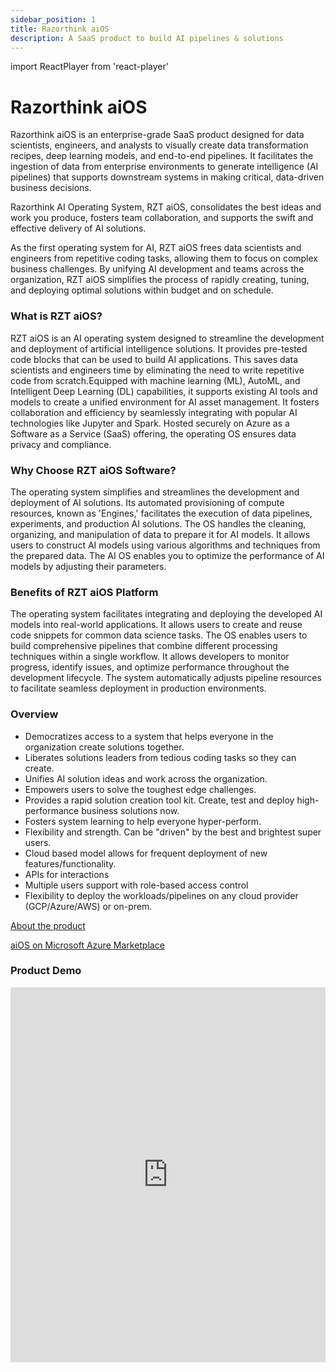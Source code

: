 ```yaml
---
sidebar_position: 1
title: Razorthink aiOS
description: A SaaS product to build AI pipelines & solutions
---
```


import ReactPlayer from 'react-player'

# Razorthink aiOS

Razorthink aiOS is an enterprise-grade SaaS product designed for data scientists, engineers, and analysts to visually
create data transformation recipes, deep learning models, and end-to-end pipelines. It facilitates the ingestion of data
from enterprise environments to generate intelligence (AI pipelines) that supports downstream systems in making
critical, data-driven business decisions.

Razorthink AI Operating System, RZT aiOS, consolidates the best ideas and work you produce, fosters team collaboration,
and supports the swift and effective delivery of AI solutions.

As the first operating system for AI, RZT aiOS frees data scientists and engineers from repetitive coding tasks,
allowing them to focus on complex business challenges. By unifying AI development and teams across the organization, RZT
aiOS simplifies the process of rapidly creating, tuning, and deploying optimal solutions within budget and on schedule.

### What is RZT aiOS?

RZT aiOS is an AI operating system designed to streamline the development and deployment of artificial
intelligence solutions. It provides pre-tested code blocks that can be used to build AI applications. This saves data
scientists and engineers time by eliminating the need to write repetitive code from scratch.Equipped with machine
learning (ML), AutoML, and Intelligent Deep Learning (DL) capabilities, it supports existing AI tools and models to
create a unified environment for AI asset management. It fosters collaboration and efficiency by seamlessly integrating
with popular AI technologies like Jupyter and Spark. Hosted securely on Azure as a Software as a Service (SaaS)
offering, the operating OS ensures data privacy and compliance.

### Why Choose RZT aiOS Software?

The operating system simplifies and streamlines the development and deployment of AI solutions.
Its automated provisioning of compute resources, known as 'Engines,' facilitates the execution of data pipelines,
experiments, and production AI solutions.
The OS handles the cleaning, organizing, and manipulation of data to prepare it for AI models.
It allows users to construct AI models using various algorithms and techniques from the prepared data.
The AI OS enables you to optimize the performance of AI models by adjusting their parameters.

### Benefits of RZT aiOS Platform

The operating system facilitates integrating and deploying the developed AI models into real-world applications.
It allows users to create and reuse code snippets for common data science tasks.
The OS enables users to build comprehensive pipelines that combine different processing techniques within a single
workflow.
It allows developers to monitor progress, identify issues, and optimize performance throughout the development
lifecycle.
The system automatically adjusts pipeline resources to facilitate seamless deployment in production environments.

### Overview

- Democratizes access to a system that helps everyone in the organization create solutions together.
- Liberates solutions leaders from tedious coding tasks so they can create.
- Unifies AI solution ideas and work across the organization.
- Empowers users to solve the toughest edge challenges.
- Provides a rapid solution creation tool kit. Create, test and deploy high-performance business solutions now.
- Fosters system learning to help everyone hyper-perform.
- Flexibility and strength. Can be "driven" by the best and brightest super users.
- Cloud based model allows for frequent deployment of new features/functionality.
- APIs for interactions
- Multiple users support with role-based access control
- Flexibility to deploy the workloads/pipelines on any cloud provider (GCP/Azure/AWS) or on-prem.

[About the product](https://crozdesk.com/software/razorthink-aios)

[aiOS on Microsoft Azure Marketplace](https://azuremarketplace.microsoft.com/en-us/marketplace/apps/razorthinkinc1598721537298.rzt_aios_01?tab=overview)

[//]: # (<ReactPlayer playing={false} controls url='https://youtu.be/il8eYfvCpLk' ></ReactPlayer>)

### Product Demo

<iframe width="100%" height="600" src="https://www.youtube.com/embed/il8eYfvCpLk?si=zWkaFB97xjHZfMTs&rel=0&amp;fs=0&amp;showinfo=0" title="YouTube video player" frameborder="0" allow="accelerometer; autoplay; clipboard-write; encrypted-media; gyroscope; picture-in-picture; web-share" referrerpolicy="strict-origin-when-cross-origin" allowfullscreen></iframe>
